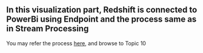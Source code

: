## In this visualization part, Redshift is connected to PowerBi using Endpoint and the process same as in Stream Processing

You may refer the process [here](https://github.com/Syahirahaar/MyDataEngineeringProject/tree/main/Stream%20Processing/visualization), and browse to Topic 10
